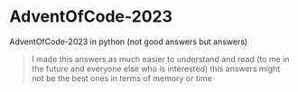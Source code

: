 # AdventOfCode-2023

AdventOfCode-2023 in python (not good answers but answers)

> I made this answers as much easier to understand and read (to me in the future and everyone else who is interested) this answers might not be the best ones in terms of memory or time
